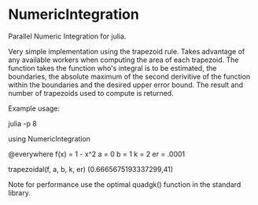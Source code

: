 # NumericIntegration

Parallel Numeric Integration for julia.

Very simple implementation using the trapezoid rule.  Takes advantage of any available workers when computing the area of each
trapezoid.  The function takes the function who's integral is to be estimated, the boundaries, the absolute maximum of the 
second derivitive of the function within the boundaries and the desired upper error bound. The result and number of trapezoids
used to compute is returned.

Example usage:

julia -p 8

using NumericIntegration

@everywhere f(x) = 1 - x^2
a = 0
b = 1
k = 2
er = .0001

trapezoidal(f, a, b, k, er)
(0.6665675193337299,41)

Note for performance use the optimal quadgk() function in the standard library.
